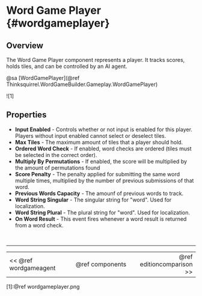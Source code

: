 Word Game Player {#wordgameplayer}
===

## Overview
The Word Game Player component represents a player. It tracks scores, holds tiles, and can be controlled by an AI agent.

@sa [WordGamePlayer](@ref Thinksquirrel.WordGameBuilder.Gameplay.WordGamePlayer)

![1]

## Properties

- **Input Enabled** - Controls whether or not input is enabled for this player. Players without input enabled cannot select or deselect tiles.
- **Max Tiles** - The maximum amount of tiles that a player should hold.
- **Ordered Word Check** - If enabled, word checks are ordered (tiles must be selected in the correct order).
- **Multiply By Permutations** - If enabled, the score will be multiplied by the amount of permutations found 
- **Score Penalty** - The penalty applied for submitting the same word multiple times, multiplied by the number of previous submissions of that word.
- **Previous Words Capacity** - The amounf of previous words to track.
- **Word String Singular** - The singular string for "word". Used for localization.
- **Word String Plural** - The plural string for "word". Used for localization.
- **On Word Result** - This event fires whenever a word result is returned from a word check.

<br>

---
<table width=80% align=center><tr>
<td width=33% align=left><< @ref wordgameagent</td>
<td width=34% align=center>@ref components</td>
<td width=33% align=right>@ref editioncomparison >></td>
</tr></table>

[1]:@ref wordgameplayer.png